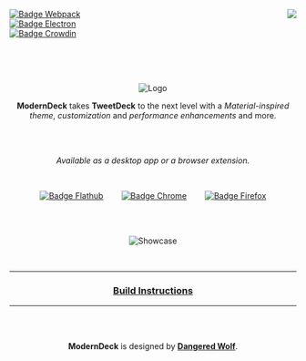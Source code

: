 
<div align = left>

[<img src = 'https://img.shields.io/badge/License-MIT-yellow.svg?style=for-the-badge' align = right>][License]

[![Badge Webpack]][Webpack] <br>
[![Badge Electron]][Electron]<br>
[![Badge Crowdin]][Crowdin]

</div>
<div align = center>

<br>
<br>
<br>

![Logo]

**ModernDeck** takes **TweetDeck** to the next level with a *Material-inspired<br>
 theme*, *customization* and *performance enhancements* and more.

<br>
<br>

*Available as a desktop app or a browser extension.*

<br>

[![Badge Flathub]][Flathub]  
[![Badge Chrome]][Chrome]  
[![Badge Firefox]][Firefox]

<br>
<br>

![Showcase]

<br>

---

### [Build Instructions][Building]

---

<br>
<br>

**ModernDeck** is designed by **[Dangered Wolf]**.

<br>
</div>

<!----------------------------------------------------------------------------->

[Building]: https://github.com/dangeredwolf/ModernDeck/wiki/Building-ModernDeck

[Dangered Wolf]: https://github.com/dangeredwolf

<!----------------------------------{ Images }--------------------------------->

[Showcase]: docs/img/ReadmeScreenshot.png
[Logo]: docs/img/ReadmeLogo.png


<!--------------------------------{ Badge Links }------------------------------>

[Electron]: https://github.com/dangeredwolf/ModernDeck/actions/workflows/electron.yml
[Webpack]: https://github.com/dangeredwolf/ModernDeck/actions/workflows/webpack.yml
[Flathub]: https://flathub.org/apps/details/com.dangeredwolf.ModernDeck
[Crowdin]: https://translate.moderndeck.org/project/tweetdeck
[Chrome]: https://chrome.google.com/webstore/detail/moderndeck-twitter-client/pbpfgdgddpnbjcbpofmdanfbbigocklj
[Firefox]: https://addons.mozilla.org/en-US/firefox/addon/moderndeck/

[License]: LICENSE

<!----------------------------------{ Badges }--------------------------------->

[Badge Electron]: https://github.com/dangeredwolf/ModernDeck/actions/workflows/electron.yml/badge.svg
[Badge Webpack]: https://github.com/dangeredwolf/ModernDeck/actions/workflows/webpack.yml/badge.svg
[Badge Crowdin]: https://badges.crowdin.net/tweetdeck/localized.svg
[Badge Firefox]: docs/img/FirefoxAddon.png
[Badge Flathub]: docs/img/Flathub.png
[Badge Chrome]: docs/img/ChromeWebStore.png
